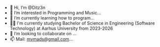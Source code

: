 - 👋 Hi, I’m @Ditz3n
- 👀 I’m interested in Programming and Music...
- 🌱 I’m currently learning how to program...
- 👨‍💻 I'm currently studying Bachelor of Science in Engineering (Software Technology) at Aarhus University from 2023-2026
- 💞️ I’m looking to collaborate on ...
- 📫 Mail: mvmads@gmail.com...

<!---
Ditz3n/Ditz3n is a ✨ special ✨ repository because its `README.md` (this file) appears on your GitHub profile.
You can click the Preview link to take a look at your changes.
--->
